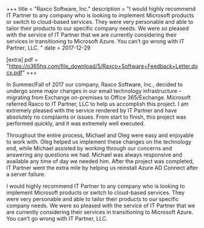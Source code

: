 +++
title = "Raxco Software, Inc."
description = "I would highly recommend IT Partner to any company who is looking to implement Microsoft products or switch to cloud-based services. They were very personable and able to tailor their products to our specific company needs. We were so pleased with the service of IT Partner that we are currently considering their services in transitioning to Microsoft Azure. You can’t go wrong with IT Partner, LLC. "
date = 2017-12-29

[extra]
pdf = "https://o365hq.com/file_download/5/Raxco+Software+Feedback+Letter.docx.pdf"
+++

In Summer/Fall of 2017 our company, Raxco Software, Inc., decided to undergo some major changes in our email technology infrastructure – migrating from Exchange on-premises to Office 365/Exchange.  Microsoft referred Raxco to IT Partner, LLC to help us accomplish this project.  I am extremely pleased with the service rendered by IT Partner and have absolutely no complaints or issues.  From start to finish, this project was performed quickly, and it was extremely well executed.

Throughout the entire process, Michael and Oleg were easy and enjoyable to work with. Oleg helped us implement these changes on the technology end, while Michael assisted by working through our concerns and answering any questions we had. Michael was always responsive and available any time of day we needed him. After the project was completed, IT Partner went the extra mile by helping us reinstall Azure AD Connect after a server failure. 

I would highly recommend IT Partner to any company who is looking to implement Microsoft products or switch to cloud-based services. They were very personable and able to tailor their products to our specific company needs. We were so pleased with the service of IT Partner that we are currently considering their services in transitioning to Microsoft Azure. You can’t go wrong with IT Partner, LLC.